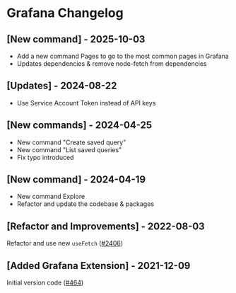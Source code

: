# Grafana Changelog

## [New command] - 2025-10-03

- Add a new command Pages to go to the most common pages in Grafana
- Updates dependencies & remove node-fetch from dependencies

## [Updates] - 2024-08-22

- Use Service Account Token instead of API keys

## [New commands] - 2024-04-25

- New command "Create saved query"
- New command "List saved queries"
- Fix typo introduced

## [New command] - 2024-04-19

- New command Explore
- Refactor and update the codebase & packages

## [Refactor and Improvements] - 2022-08-03

Refactor and use new `useFetch` ([#2406](https://github.com/raycast/extensions/pull/2406))

## [Added Grafana Extension] - 2021-12-09

Initial version code ([#464](https://github.com/raycast/extensions/pull/464))
